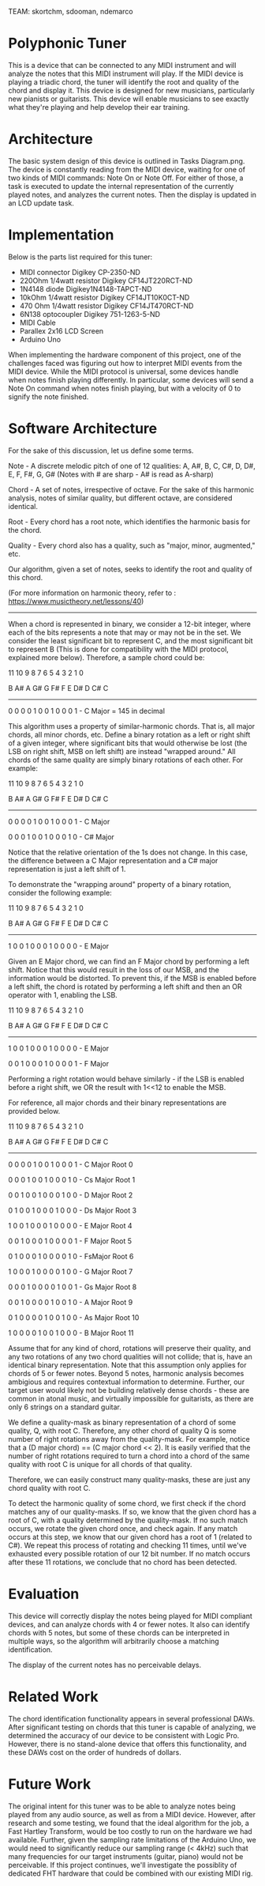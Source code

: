TEAM: skortchm, sdooman, ndemarco

Polyphonic Tuner
================

This is a device that can be connected to any MIDI instrument
and will analyze the notes that this MIDI instrument will
play.  If the MIDI device is playing a triadic chord, the tuner
will identify the root and quality of the chord and display it.
This device is designed for new musicians, particularly new 
pianists or guitarists.  This device will enable musicians to 
see exactly what they're playing and help develop their 
ear training.

Architecture
============

The basic system design of this device is outlined in 
Tasks Diagram.png.  The device is constantly reading from the
MIDI device, waiting for one of two kinds of MIDI commands:
Note On or Note Off.  For either of those, a task is executed
to update the internal representation of the currently played
notes, and analyzes the current notes.  Then the display is 
updated in an LCD update task.

Implementation
==============

Below is the parts list required for this tuner:
 * MIDI connector Digikey CP-2350-ND
 * 220Ohm 1/4watt resistor Digikey CF14JT220RCT-ND
 * 1N4148 diode Digikey1N4148-TAPCT-ND
 * 10kOhm 1/4watt resistor Digikey CF14JT10K0CT-ND
 * 470 Ohm 1/4watt resistor Digikey CF14JT470RCT-ND
 * 6N138 optocoupler Digikey 751-1263-5-ND
 * MIDI Cable
 * Parallex 2x16 LCD Screen
 * Arduino Uno

When implementing the hardware component of this project,
one of the challenges faced was figuring out how to interpret
MIDI events from the MIDI device.  While the MIDI protocol is
universal, some devices handle when notes finish playing differently.
In particular, some devices will send a Note On command when notes
finish playing, but with a velocity of 0 to signify the note 
finished.

Software Architecture
=====================

For the sake of this discussion, let us define some terms.

Note - A discrete melodic pitch of one of 12 qualities:
	A, A#, B, C, C#, D, D#, E, F, F#, G, G#
	(Notes with # are sharp - A# is read as A-sharp)

Chord - A set of notes, irrespective of octave.
	For the sake of this harmonic analysis, notes of similar quality, but different octave, are considered identical. 

Root - Every chord has a root note, which identifies the harmonic basis for the chord.

Quality - Every chord also has a quality, such as "major, minor, augmented," etc. 

Our algorithm, given a set of notes, seeks to identify the root and quality of this chord.

(For more information on harmonic theory, refer to : https://www.musictheory.net/lessons/40)

---

When a chord is represented in binary, we consider a 12-bit integer, where each of the bits represents a note that may or may not be in the set. We consider the least significant bit to represent C, and the most significant bit to represent B (This is done for compatibility with the MIDI protocol, explained more below). Therefore, a sample chord could be:

 11 10 9  8  7  6  5  4  3  2  1  0
 
 B  A# A  G# G  F# F  E  D# D  C# C
 -  -  -  -  -  -  -  -  -  -  -  -
 0  0  0  0  1  0  0  1  0  0  0  1 - C Major = 145 in decimal

 This algorithm uses a property of similar-harmonic chords. That is, all major chords, all minor chords, etc. Define a binary rotation as a left or right shift of a given integer, where significant bits that would otherwise be lost (the LSB on right shift, MSB on left shift) are instead "wrapped around." All chords of the same quality are simply binary rotations of each other. For example:

 11 10 9  8  7  6  5  4  3  2  1  0
 
 B  A# A  G# G  F# F  E  D# D  C# C
 -  -  -  -  -  -  -  -  -  -  -  -
 0  0  0  0  1  0  0  1  0  0  0  1 - C Major

 0  0  0  1  0  0  1  0  0  0  1  0 - C# Major

Notice that the relative orientation of the 1s does not change. In this case, the difference between a C Major representation and a C# major representation is just a left shift of 1. 

To demonstrate the "wrapping around" property of a binary rotation, consider the following example:


 11 10 9  8  7  6  5  4  3  2  1  0
 
 B  A# A  G# G  F# F  E  D# D  C# C
 -  -  -  -  -  -  -  -  -  -  -  -
 1  0  0  1  0  0  0  1  0  0  0  0 - E Major

 Given an E Major chord, we can find an F Major chord by performing a left shift. Notice that this would result in the loss of our MSB, and the information would be distorted. To prevent this, if the MSB is enabled before a left shift, the chord is rotated by performing a left shift and then an OR operator with 1, enabling the LSB.


 11 10 9  8  7  6  5  4  3  2  1  0
 
 B  A# A  G# G  F# F  E  D# D  C# C
 -  -  -  -  -  -  -  -  -  -  -  -
 1  0  0  1  0  0  0  1  0  0  0  0 - E Major

 0  0  1  0  0  0  1  0  0  0  0  1 - F Major

 Performing a right rotation would behave similarly - if the LSB is enabled before a right shift, we OR the result with 1<<12 to enable the MSB. 

 For reference, all major chords and their binary representations are provided below.

  11 10 9  8  7  6  5  4  3  2  1  0
 
 B  A# A  G# G  F# F  E  D# D  C# C
 -  -  -  -  -  -  -  -  -  -  -  -
 0  0  0  0  1  0  0  1  0  0  0  1 - C Major 	Root 0

 0  0  0  1  0  0  1  0  0  0  1  0 - Cs Major  Root 1
 
 0  0  1  0  0  1  0  0  0  1  0  0 - D Major   Root 2
 
 0  1  0  0  1  0  0  0  1  0  0  0 - Ds Major  Root 3
 
 1  0  0  1  0  0  0  1  0  0  0  0 - E Major   Root 4
 
 0  0  1  0  0  0  1  0  0  0  0  1 - F Major   Root 5
 
 0  1  0  0  0  1  0  0  0  0  1  0 - FsMajor   Root 6
 
 1  0  0  0  1  0  0  0  0  1  0  0 - G Major   Root 7
 
 0  0  0  1  0  0  0  0  1  0  0  1 - Gs Major  Root 8
 
 0  0  1  0  0  0  0  1  0  0  1  0 - A Major   Root 9
 
 0  1  0  0  0  0  1  0  0  1  0  0 - As Major  Root 10
 
 1  0  0  0  0  1  0  0  1  0  0  0 - B Major   Root 11

 Assume that for any kind of chord, rotations will preserve their quality, and any two rotations of any two chord qualities will not collide; that is, have an identical binary representation. Note that this assumption only applies for chords of 5 or fewer notes. Beyond 5 notes, harmonic analysis becomes ambigious and requires contextual information to determine. Further, our target user would likely not be building relatively dense chords - these are common in atonal music, and virtually impossible for guitarists, as there are only 6 strings on a standard guitar. 

 We define a quality-mask as binary representation of a chord of some quality, Q, with root C. Therefore, any other chord of quality Q is some number of right rotations away from the quality-mask. For example, notice that a (D major chord) == (C major chord << 2). It is easily verified that the number of right rotations required to turn a chord into a chord of the same quality with root C is unique for all chords of that quality. 

 Therefore, we can easily construct many quality-masks, these are just any chord quality with root C.

 To detect the harmonic quality of some chord, we first check if the chord matches any of our quality-masks. If so, we know that the given chord has a root of C, with a quality determined by the quality-mask. If no such match occurs, we rotate the given chord once, and check again. If any match occurs at this step, we know that our given chord has a root of 1 (related to C#). We repeat this process of rotating and checking 11 times, until we've exhausted every possible rotation of our 12 bit number. If no match occurs after these 11 rotations, we conclude that no chord has been detected. 

Evaluation
==========

This device will correctly display the notes being played for 
MIDI compliant devices, and can analyze chords with 4 or fewer
notes.  It also can identify chords with 5 notes, but some of 
these chords can be interpreted in multiple ways, so the 
algorithm will arbitrarily choose a matching identification.

The display of the current notes has no perceivable delays.

Related Work
============

The chord identification functionality appears in several
professional DAWs.  After significant testing on chords that
this tuner is capable of analyzing, we determined the accuracy
of our device to be consistent with Logic Pro.  However,
there is no stand-alone device that offers this functionality,
and these DAWs cost on the order of hundreds of dollars.

Future Work
===========

The original intent for this tuner was to be able to analyze
notes being played from any audio source, as well as from a 
MIDI device.  However, after research and some testing, we found that the ideal algorithm for the job, a Fast Hartley Transform, would be too costly to run on the hardware we had available. Further, given the sampling rate limitations of the Arduino Uno, we would need to significantly reduce our sampling range (< 4kHz) such that many frequencies for our target instruments (guitar, piano) would not be perceivable. If this project continues, we'll investigate the possiblity of dedicated FHT hardware that could be combined with our existing MIDI rig. 














